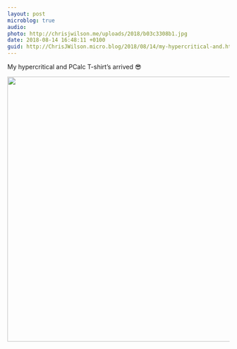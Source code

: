 ```yaml
---
layout: post
microblog: true
audio: 
photo: http://chrisjwilson.me/uploads/2018/b03c3308b1.jpg
date: 2018-08-14 16:48:11 +0100
guid: http://ChrisJWilson.micro.blog/2018/08/14/my-hypercritical-and.html
---
```

My hypercritical and PCalc T-shirt’s arrived 😎

<img src="http://chrisjwilson.me/uploads/2018/b03c3308b1.jpg" width="600" height="600" />
